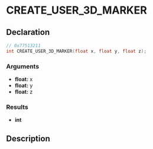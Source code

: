 # CREATE_USER_3D_MARKER

## Declaration
```cpp
// 0x77513211
int CREATE_USER_3D_MARKER(float x, float y, float z);
```

### Arguments
- **float:** x
- **float:** y
- **float:** z

### Results
- **int**

## Description
